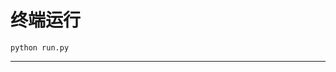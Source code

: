 # 终端运行

```shell
python run.py
```
************************************************************************************************************************************************************************************************************************************************************************************************************************************************************************************************************************************************************************************************************************************